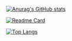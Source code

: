[![Anurag's GitHub stats](https://github-readme-stats.vercel.app/api?Flitays=anuraghazra)](https://github.com/anuraghazra&show_icons=true&theme=vue-dark)

[![Readme Card](https://github-readme-stats.vercel.app/api/pin/?Flitays=anuraghazra&repo=github-readme-stats)](https://github.com/anuraghazra/github-readme-stats)

[![Top Langs](https://github-readme-stats.vercel.app/api/top-langs/?Flitays=anuraghazra&layout=compact)](https://github.com/anuraghazra/github-readme-stats)


